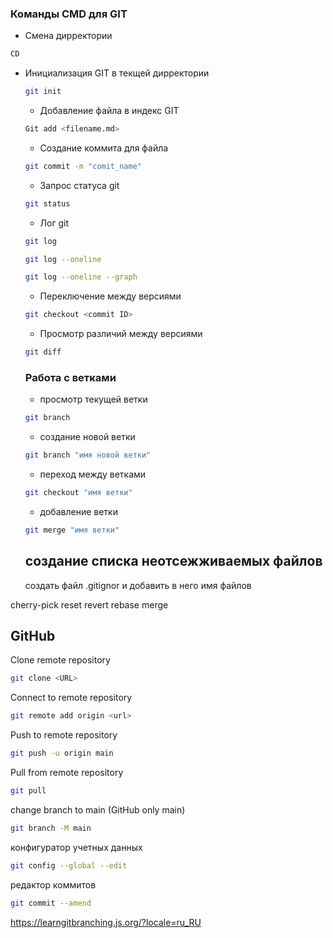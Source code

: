### Команды CMD для GIT
* Смена дирректории
```sh
CD
```
* Инициализация GIT в текщей дирректории
  ```sh
  git init
  ```
  * Добавление файла в индекс GIT
  ```sh
  Git add <filename.md>
  ```
  * Создание коммита для файла
  ```sh
  git commit -m "comit_name"
  ```
  * Запрос статуса git
  ```sh
  git status
  ```
  * Лог git
  ```sh 
  git log
  ```
  ```sh
  git log --oneline
  ```
  ```sh
  git log --oneline --graph
  ```
  * Переключение между версиями
  ```sh 
  git checkout <commit ID>
  ```
  * Просмотр различий между версиями
  ```sh 
  git diff
  ```

   ### Работа с ветками
  * просмотр текущей ветки
  ```sh 
  git branch 
  ```
  * создание новой ветки
  ```sh 
  git branch "имя новой ветки"
  ```
  * переход между ветками
  ```sh 
  git checkout "имя ветки" 
  ```
  * добавление ветки 
  ```sh
  git merge "имя ветки"
  ```

  ## создание списка неотсежживаемых файлов
  создать файл .gitignor и добавить в него имя файлов



cherry-pick
reset
revert
rebase
merge


## GitHub
Clone remote repository
```sh
git clone <URL>
```

Connect to remote repository
```sh
git remote add origin <url>
```
Push to remote repository
```sh 
git push -u origin main
```

Pull from remote repository
```sh
git pull
```



change branch to main (GitHub only main)
```sh
git branch -M main
```

конфигуратор учетных данных
```sh
git config --global --edit
```
редактор коммитов
```sh
git commit --amend
```

https://learngitbranching.js.org/?locale=ru_RU